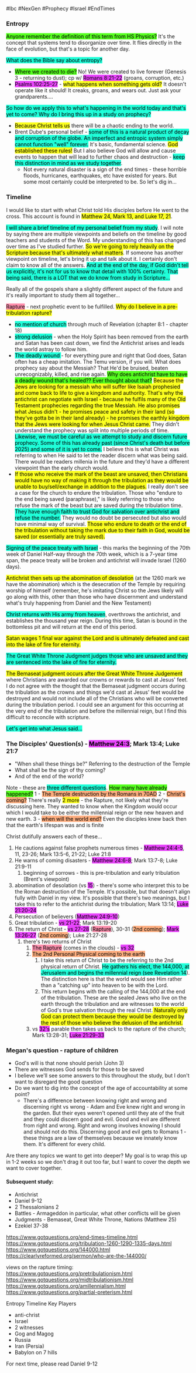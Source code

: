 #lbc #NexGen #Prophecy #Israel #EndTimes 

### Entropy
<mark style="background: #3EFF00E0;">Anyone remember the definition of this term from HS Physics?</mark> It's the concept that systems tend to disorganize over time. It flies directly in the face of evolution, but that's a topic for another day. 

<mark style="background: #00FFD3E0;">What does the Bible say about entropy?</mark>
- <mark style="background: #3EFF00E0;">Where we created to die?</mark> No! We were created to live forever (Genesis 3 - returning to dust); cp w/ <mark style="background: #E100FFBA;">Romans 8:21-22</mark> (groans, corruption, etc.)
- <mark style="background: #E100FFBA;">Psalms 102:25-27</mark> - <mark style="background: #FBFF00E0;">what happens when something gets old?</mark> It doesn't operate like it should! It creaks, groans, and wears out. Just ask your grandparents....

<mark style="background: #00FFD3E0;">So how do we apply this to what's happening in the world today and that's yet to come? Why do I bring this up in a study on prophecy?</mark>
- <mark style="background: #FBFF00E0;">Because Christ tells us</mark> there will be a chaotic ending to the world. 
- Brent Dube's personal belief - <mark style="background: #00FFD3E0;">some of this is a natural product of decay and corruption of the globe. An imperfect and entropic system simply cannot function "well" forever.</mark> It's basic, fundamental science. <mark style="background: #FBFF00E0;">God established these rules!</mark> But I also believe God will allow and cause events to happen that will lead to further chaos and destruction - <mark style="background: #00FFD3E0;">keep this distinction in mind as we study together</mark>.
	- Not every natural disaster is a sign of the end times - these horrible floods, hurricanes, earthquakes, etc have existed for years. But some most certainly could be interpreted to be. So let's dig in...

### Timeline
I would like to start with what Christ told His disciples before He went to the cross. This account is found in <mark style="background: #FBFF00E0;">Matthew 24, Mark 13, and Luke 17, 21</mark>.

<mark style="background: #00FFD3E0;">I will share a brief timeline of my personal belief from my study</mark>. I will note by saying there are multiple viewpoints and beliefs on the timeline by good teachers and students of the Word. My understanding of this has changed over time as I've studied further. <mark style="background: #FBFF00E0;">So we're going to rely heavily on the Scripture because that's ultimately what matters</mark>. If someone has another viewpoint on timeline, let's bring it up and talk about it. I certainly don't claim to know all of the answers. <mark style="background: #00FFD3E0;">And at the end of the day, if God didn't tell us explicitly, it's not for us to know that detail with 100% certainty. That being said, there is a LOT that we do know from study in Scripture...</mark>

Really all of the gospels share a slightly different aspect of the future and it's really important to study them all together...


<mark style="background: #FF5582A6;">Rapture</mark> - next prophetic event to be fulfilled. <mark style="background: #FBFF00E0;">Why do I believe in a pre-tribulation rapture?</mark>
- <mark style="background: #00FFD3E0;">no mention of church</mark> through much of Revelation (chapter 8:1 - chapter 18)
- <mark style="background: #00FFD3E0;">strong delusion</mark> - when the Holy Spirit has been removed from the earth and Satan has been cast down, we find the Antichrist arises and leads the world astray to follow him. 
- <mark style="background: #00FFD3E0;">The deadly wound </mark>- for everything pure and right that God does, Satan often has a cheap imitation. The Temu version, if you will. What does prophecy say about the Messiah? That He'd be bruised, beaten unrecognizably, killed, and rise again. <mark style="background: #3EFF00E0;">Why does antichrist have to have a deadly wound that's healed?? Ever thought about that?</mark> <mark style="background: #FBFF00E0;">Because the Jews are looking for a messiah who will suffer like Isaiah prophesied and come back to life to give a kingdom and authority. That's why the antichrist can negotiate with Israel - because he fulfils many of the Old Testament prophecies regarding the true Messiah. He also promises what Jesus didn't - he promises peace and safety in their land (so they've gotta be in their land already) - he promises the earthly kingdom that the Jews were looking for when Jesus Christ came.</mark> They didn't understand the prophecy was split into multiple periods of time. <mark style="background: #00FFD3E0;">Likewise, we must be careful as we attempt to study and discern future prophecy. Some of this has already past (since Christ's death but before 2025) and some of it is yet to come.</mark> I believe this is what Christ was referring to when He said to let the reader discern what was being said. There would be readers millenia in the future and they'd have a different viewpoint than the early church would.
- <mark style="background: #FBFF00E0;">If those who receive the mark of the beast are unsaved, then Christians would have no way of making it through the tribulation as they would be unable to buy/sell/exchange in addition to the plagues.</mark> I really don't see a case for the church to endure the tribulation. Those who "endure to the end being saved (paraphrase)," is likely referring to those who refuse the mark of the beast but are saved during the tribulation time. <mark style="background: #00FFD3E0;">They have enough faith to trust God for salvation over antichrist and refuse the number.</mark> They would no doubt be persecuted but also would have minimal way of survival. <mark style="background: #FBFF00E0;">Those who endure to death or the end of the tribulation without taking the mark due to their faith in God, would be saved (or essentially are truly saved).</mark>

<mark style="background: #00FFD3E0;">Signing of the peace treaty with Israel</mark> - this marks the beginning of the 70th week of Daniel
Half-way through the 70th week, which is a 7-year time span, the peace treaty will be broken and antichrist will invade Israel (1260 days).

<mark style="background: #FBFF00E0;">Antichrist then sets up the abomination of desolation</mark> (at the 1260 mark we have the abomination) which is the desecration of the Temple by requiring worship of himself (remember, he's imitating Christ so the Jews likely will go along with this, other than those who have discernment and understand what's truly happening from Daniel and the New Testament)

<mark style="background: #00FFD3E0;">Christ returns with His army from heaven</mark>, overthrows the antichrist, and establishes the thousand year reign. During this time, Satan is bound in the bottomless pit and will return at the end of this period.

<mark style="background: #FBFF00E0;">Satan wages 1 final war against the Lord and is ultimately defeated and cast into the lake of fire for eternity. </mark>

<mark style="background: #00FFD3E0;">The Great White Throne Judgment judges those who are unsaved and they are sentenced into the lake of fire for eternity.</mark>

<mark style="background: #FBFF00E0;">The Bemaseat judgment occurs after the Great White Throne Judgement </mark>where Christians are awarded our crowns or rewards to cast at Jesus' feet. I do not agree with the thought that the Bemaseat judgment occurs during the tribulation as the crowns and things we'd cast at Jesus' feet would be destroyed and would not include all of the Christians who will be converted during the tribulation period. I could see an argument for this occurring at the very end of the tribulation and before the millennial reign, but I find this difficult to reconcile with scripture. 


<mark style="background: #00FFD3E0;">Let's get into what Jesus said...</mark>

### The Disciples' Question(s) - <mark style="background: #E100FFBA;">Matthew 24:3</mark>; Mark 13:4; Luke 21:7
- "When shall these things be?" Referring to the destruction of the Temple
- What shall be the sign of thy coming?
- And of the end of the world?

Note - these are <mark style="background: #00FFD3E0;">three different questions</mark>. <mark style="background: #3EFF00E0;">How many have already happened?</mark>
1 - <mark style="background: #FF5C0080;">The Temple destruction by the Romans in 70AD</mark>
2 - <mark style="background: #FF5C0080;">Christ's coming?</mark> There's really <mark style="background: #FBFF00E0;">2 more</mark> - the Rapture, not likely what they're discussing here. They wanted to know when the Kingdom would occur which I would take to be either the millennial reign or the new heaven and new earth.
3 - <mark style="background: #FF5C0080;">when will the world end?</mark> Even the disciples knew back then that the earth's lifespan was and is finite

Christ dutifully answers each of these...
1) He cautions against false prophets numerous times - <mark style="background: #E100FFBA;">Matthew 24:4-5</mark>, 11, 23-26; Mark 13:5-6, 21-22; Luke 21:8
2) He warns of coming disasters - <mark style="background: #E100FFBA;">Matthew 24:6-8</mark>; Mark 13:7-8; Luke 21:9-11
	1) beginning of sorrows - this is pre-tribulation and early tribulation (Brent's viewpoint)
3) abomination of desolation (vs <mark style="background: #E100FFBA;">15</mark>) - there's some who interpret this to be the Roman destruction of the Temple. It's possible, but that doesn't align fully with Daniel in my view. It's possible that there's two meanings, but I take this to refer to the antichrist during the tribulation; Mark 13:14; <mark style="background: #E100FFBA;">Luke 21:20-24</mark>
4) Persecution of believers (<mark style="background: #E100FFBA;">Matthew 24:9-10</mark>)
5) Great tribulation - <mark style="background: #E100FFBA;">vs 21-22</mark>; Mark 13:19-20
6) The return of Christ - <mark style="background: #E100FFBA;">vs 27-28</mark> (<mark style="background: #FF5582A6;">Rapture</mark>), 30-31 (<mark style="background: #FF5C0080;">2nd coming</mark>); <mark style="background: #E100FFBA;">Mark 13:26-27</mark> (<mark style="background: #FF5C0080;">2nd coming</mark>); Luke 21:27-28
	1) there's two returns of Christ
		1) <mark style="background: #FF5582A6;">The Rapture</mark> (comes in the clouds) - <mark style="background: #E100FFBA;">vs 32</mark>
		2) <mark style="background: #FF5C0080;">The 2nd Personal Physical coming to the earth</mark>
			1) I take this return of Christ to be the referring to the 2nd physical return of Christ. <mark style="background: #00FFD3E0;">He gathers his elect, the 144,000, at Jerusalem and begins the millennial reign (see Revelation 14</mark>). The distinction here is that the world would see Him rather than a "catching up" into heaven to be with the Lord.
			2) This return begins with the calling of the 144,000 at the end of the tribulation. These are the sealed Jews who live on the earth through the tribulation and are witnesses to the world of God's true salvation through the real Christ.<mark style="background: #FBFF00E0;"> Naturally only God can protect them because they would be destroyed by the rest of those who believe the delusion of the antichrist.</mark>
		3) vs <mark style="background: #E100FFBA;">32's</mark> parable then takes us back to the rapture of the church; Mark 13:28-31; <mark style="background: #E100FFBA;">Luke 21:29-33</mark>


### Megan's question - rapture of children
- God's will is that none should perish (John 3)
- There are witnesses God sends for those to be saved
- I believe we'll see some answers to this throughout the study, but I don't want to disregard the good question
- Do we want to dig into the concept of the age of accountability at some point?
	- There's a difference between knowing right and wrong and discerning right vs wrong - Adam and Eve knew right and wrong in the garden. But their eyes weren't opened until they ate of the fruit and they could discern good and evil. Good and evil are different from right and wrong. Right and wrong involves knowing I should and should not do this. Discerning good and evil gets to Romans 1 - these things are a law of themselves because we innately know them. It's different for every child.

Are there any topics we want to get into deeper? My goal is to wrap this up in 1-2 weeks so we don't drag it out too far, but I want to cover the depth we want to cover together.

#### Subsequent study:
- Antichrist
- Daniel 9-12
- 2 Thessalonians 2
- Battles - Armageddon in particular, what other conflicts will be given
- Judgments - Bemaseat, Great White Throne, Nations (Matthew 25)
- Ezekiel 37-38

https://www.gotquestions.org/end-times-timeline.html
https://www.gotquestions.org/tribulation-1260-1290-1335-days.html
https://www.gotquestions.org/144000.html
https://clearlyreformed.org/sermon/who-are-the-144000/

views on the rapture timing:
https://www.gotquestions.org/pretribulationism.html
https://www.gotquestions.org/midtribulationism.html
https://www.gotquestions.org/amillennialism.html
https://www.gotquestions.org/partial-preterism.html

Entropy
Timeline
Key Players
- anti-christ
- Israel
- 2 witnesses
- Gog and Magog
- Russia
- Iran (Persia)
- Babylon on 7 hills


For next time, please read Daniel 9-12